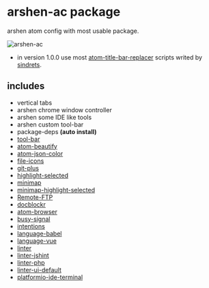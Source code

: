 # arshen-ac package

arshen atom config with most usable package.

![arshen-ac](https://user-images.githubusercontent.com/8210666/31226483-1fe06f24-a9e3-11e7-8724-3d45ac01ba49.png)

* in version 1.0.0 use most [atom-title-bar-replacer](https://github.com/sindrets/atom-title-bar-replacer) scripts writed by [sindrets](https://github.com/sindrets/).

## includes

* vertical tabs
* arshen chrome window controller
* arshen some IDE like tools
* arshen custom tool-bar
* package-deps **(auto install)**
 * [tool-bar](https://atom.io/packages/intentions)
 * [atom-beautify](https://atom.io/packages/atom-beautify)
 * [atom-json-color](https://atom.io/packages/atom-json-color)
 * [file-icons](https://atom.io/packages/file-icons)
 * [git-plus](https://atom.io/packages/git-plus)
 * [highlight-selected](https://atom.io/packages/highlight-selected)
 * [minimap](https://atom.io/packages/minimap)
 * [minimap-highlight-selected](https://atom.io/packages/minimap-highlight-selected)
 * [Remote-FTP](https://atom.io/packages/Remote-FTP)
 * [docblockr](https://atom.io/packages/docblockr)
 * [atom-browser](https://atom.io/packages/atom-browser)
 * [busy-signal](https://atom.io/packages/busy-signal)
 * [intentions](https://atom.io/packages/intentions)
 * [language-babel](https://atom.io/packages/language-babel)
 * [language-vue](https://atom.io/packages/language-vue)
 * [linter](https://atom.io/packages/linter)
 * [linter-jshint](https://atom.io/packages/linter-jshint)
 * [linter-php](https://atom.io/packages/linter-php)
 * [linter-ui-default](https://atom.io/packages/linter-ui-default)
 * [platformio-ide-terminal](https://atom.io/packages/platformio-ide-terminal)

